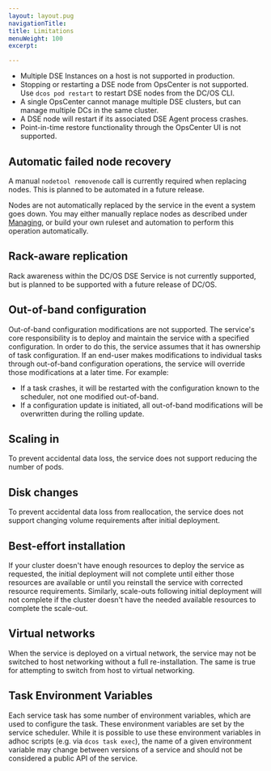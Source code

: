 ```yaml
---
layout: layout.pug
navigationTitle: 
title: Limitations
menuWeight: 100
excerpt:

---
```


<!-- This source repo for this topic is https://github.com/mesosphere/dcos-commons -->


- Multiple DSE Instances on a host is not supported in production.
- Stopping or restarting a DSE node from OpsCenter is not supported. Use `dcos pod restart` to restart DSE nodes from the DC/OS CLI.
- A single OpsCenter cannot manage multiple DSE clusters, but can manage multiple DCs in the same cluster.
- A DSE node will restart if its associated DSE Agent process crashes.
- Point-in-time restore functionality through the OpsCenter UI is not supported.

## Automatic failed node recovery

A manual `nodetool removenode` call is currently required when replacing nodes. This is planned to be automated in a future release.

Nodes are not automatically replaced by the service in the event a system goes down. You may either manually replace nodes as described under [Managing](#managing), or build your own ruleset and automation to perform this operation automatically.

## Rack-aware replication

Rack awareness within the DC/OS DSE Service is not currently supported, but is planned to be supported with a future release of DC/OS.

## Out-of-band configuration

Out-of-band configuration modifications are not supported. The service's core responsibility is to deploy and maintain the service with a specified configuration. In order to do this, the service assumes that it has ownership of task configuration. If an end-user makes modifications to individual tasks through out-of-band configuration operations, the service will override those modifications at a later time. For example:
- If a task crashes, it will be restarted with the configuration known to the scheduler, not one modified out-of-band.
- If a configuration update is initiated, all out-of-band modifications will be overwritten during the rolling update.

## Scaling in

To prevent accidental data loss, the service does not support reducing the number of pods.

## Disk changes

To prevent accidental data loss from reallocation, the service does not support changing volume requirements after initial deployment.

## Best-effort installation

If your cluster doesn't have enough resources to deploy the service as requested, the initial deployment will not complete until either those resources are available or until you reinstall the service with corrected resource requirements. Similarly, scale-outs following initial deployment will not complete if the cluster doesn't have the needed available resources to complete the scale-out.

## Virtual networks

When the service is deployed on a virtual network, the service may not be switched to host networking without a full re-installation. The same is true for attempting to switch from host to virtual networking.

## Task Environment Variables

Each service task has some number of environment variables, which are used to configure the task. These environment variables are set by the service scheduler. While it is possible to use these environment variables in adhoc scripts (e.g. via `dcos task exec`), the name of a given environment variable may change between versions of a service and should not be considered a public API of the service.
